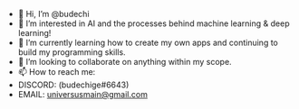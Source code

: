 - 👋 Hi, I’m @budechi
- 👀 I’m interested in AI and the processes behind machine learning & deep learning!
- 🌱 I’m currently learning how to create my own apps and continuing to build my programming skills.
- 💞️ I’m looking to collaborate on anything within my scope.
- 📫 How to reach me: 
- DISCORD: (budechige#6643)
- EMAIL: universusmain@gmail.com

<!---
budechi/budechi is a ✨ special ✨ repository because its `README.md` (this file) appears on your GitHub profile.
You can click the Preview link to take a look at your changes.
--->
